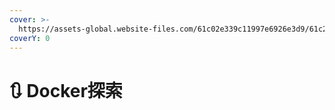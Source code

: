 ```yaml
---
cover: >-
  https://assets-global.website-files.com/61c02e339c11997e6926e3d9/61c2e463b519eb1a262b64b3_5db32a2edf5297685a2aa855_docker-cover-image-p-1080.png
coverY: 0
---
```


# 🔃 Docker探索

